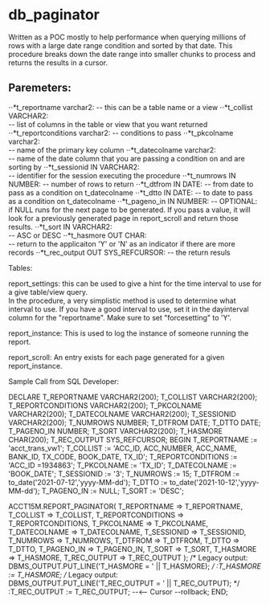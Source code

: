 # db_paginator
Written as a POC mostly to help performance when querying millions of rows with a large date range condition and sorted by that date. This procedure breaks down the date range into smaller chunks to process and returns the results in a cursor.

## Paremeters:

⋅⋅*t_reportname varchar2: 
    -- this can be a table name or a view
⋅⋅*t_collist VARCHAR2:  
    -- list of columns in the table or view that you want returned
⋅⋅*t_reportconditions varchar2: 
    -- conditions to pass
⋅⋅*t_pkcolname varchar2:  
    -- name of the primary key column
⋅⋅*t_datecolname varchar2:  
    -- name of the date column that you are passing a condition on and are sorting by
⋅⋅*t_sessionid IN VARCHAR2:  
    -- identifier for the session executing the procedure
⋅⋅*t_numrows IN NUMBER: 
    -- number of rows to return
⋅⋅*t_dtfrom IN DATE: 
    -- from date to pass as a condition on t_datecolname
⋅⋅*t_dtto IN DATE: 
    -- to date to pass as a condition on t_datecolname
⋅⋅*t_pageno_in IN NUMBER: 
    -- OPTIONAL: if NULL runs for the next page to be generated.  If you pass a value, it will look for a previously generated page in report_scroll and return those results.
⋅⋅*t_sort IN VARCHAR2:  
    -- ASC or DESC
⋅⋅*t_hasmore OUT CHAR:  
    -- return to the applicaiton 'Y' or 'N' as an indicator if there are more records
⋅⋅*t_rec_output OUT SYS_REFCURSOR:
     -- the return resuls


Tables:

report_settings:
    this can be used to give a hint for the time interval to use for a give table/view query.  
    In the procedure, a very simplistic method is used to determine what interval to use.  If you have a good interval to use, set it in the dayinterval column for the "reportname". Make sure to set "forcesetting" to 'Y'.

report_instance:
    This is used to log the instance of someone running  the report.

report_scroll:
    An entry exists for each page generated for a given report_instance.       

Sample Call from SQL Developer:


DECLARE
  T_REPORTNAME VARCHAR2(200);
  T_COLLIST VARCHAR2(200);
  T_REPORTCONDITIONS VARCHAR2(200);
  T_PKCOLNAME VARCHAR2(200);
  T_DATECOLNAME VARCHAR2(200);
  T_SESSIONID VARCHAR2(200);
  T_NUMROWS NUMBER;
  T_DTFROM DATE;
  T_DTTO DATE;
  T_PAGENO_IN NUMBER;
  T_SORT VARCHAR2(200);
  T_HASMORE CHAR(200);
  T_REC_OUTPUT SYS_REFCURSOR;
BEGIN
  T_REPORTNAME := 'acct_trans_vw1';
  T_COLLIST := 'ACC_ID, ACC_NUMBER, ACC_NAME, BANK_ID, TX_CODE, BOOK_DATE, TX_ID';
  T_REPORTCONDITIONS := 'ACC_ID =1934863';
  T_PKCOLNAME := 'TX_ID';
  T_DATECOLNAME := 'BOOK_DATE';
  T_SESSIONID := '3';
  T_NUMROWS := 15;
  T_DTFROM := to_date('2021-07-12','yyyy-MM-dd');
  T_DTTO := to_date('2021-10-12','yyyy-MM-dd');
  T_PAGENO_IN := NULL;
  T_SORT := 'DESC';

  ACCT15M.REPORT_PAGINATOR(
    T_REPORTNAME => T_REPORTNAME,
    T_COLLIST => T_COLLIST,
    T_REPORTCONDITIONS => T_REPORTCONDITIONS,
    T_PKCOLNAME => T_PKCOLNAME,
    T_DATECOLNAME => T_DATECOLNAME,
    T_SESSIONID => T_SESSIONID,
    T_NUMROWS => T_NUMROWS,
    T_DTFROM => T_DTFROM,
    T_DTTO => T_DTTO,
    T_PAGENO_IN => T_PAGENO_IN,
    T_SORT => T_SORT,
    T_HASMORE => T_HASMORE,
    T_REC_OUTPUT => T_REC_OUTPUT
  );
  /* Legacy output: 
DBMS_OUTPUT.PUT_LINE('T_HASMORE = ' || T_HASMORE);
*/ 
  :T_HASMORE := T_HASMORE;
  /* Legacy output: 
DBMS_OUTPUT.PUT_LINE('T_REC_OUTPUT = ' || T_REC_OUTPUT);
*/ 
  :T_REC_OUTPUT := T_REC_OUTPUT; --<-- Cursor
--rollback; 
END;
